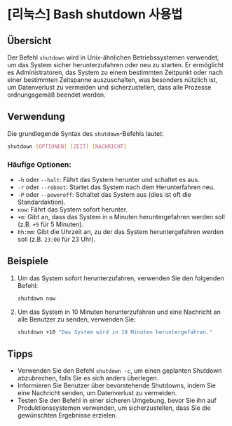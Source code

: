 # [리눅스] Bash shutdown 사용법

## Übersicht
Der Befehl `shutdown` wird in Unix-ähnlichen Betriebssystemen verwendet, um das System sicher herunterzufahren oder neu zu starten. Er ermöglicht es Administratoren, das System zu einem bestimmten Zeitpunkt oder nach einer bestimmten Zeitspanne auszuschalten, was besonders nützlich ist, um Datenverlust zu vermeiden und sicherzustellen, dass alle Prozesse ordnungsgemäß beendet werden.

## Verwendung
Die grundlegende Syntax des `shutdown`-Befehls lautet:

```bash
shutdown [OPTIONEN] [ZEIT] [NACHRICHT]
```

### Häufige Optionen:
- `-h` oder `--halt`: Fährt das System herunter und schaltet es aus.
- `-r` oder `--reboot`: Startet das System nach dem Herunterfahren neu.
- `-P` oder `--poweroff`: Schaltet das System aus (dies ist oft die Standardaktion).
- `now`: Fährt das System sofort herunter.
- `+m`: Gibt an, dass das System in `m` Minuten heruntergefahren werden soll (z.B. `+5` für 5 Minuten).
- `hh:mm`: Gibt die Uhrzeit an, zu der das System heruntergefahren werden soll (z.B. `23:00` für 23 Uhr).

## Beispiele
1. Um das System sofort herunterzufahren, verwenden Sie den folgenden Befehl:

   ```bash
   shutdown now
   ```

2. Um das System in 10 Minuten herunterzufahren und eine Nachricht an alle Benutzer zu senden, verwenden Sie:

   ```bash
   shutdown +10 "Das System wird in 10 Minuten heruntergefahren."
   ```

## Tipps
- Verwenden Sie den Befehl `shutdown -c`, um einen geplanten Shutdown abzubrechen, falls Sie es sich anders überlegen.
- Informieren Sie Benutzer über bevorstehende Shutdowns, indem Sie eine Nachricht senden, um Datenverlust zu vermeiden.
- Testen Sie den Befehl in einer sicheren Umgebung, bevor Sie ihn auf Produktionssystemen verwenden, um sicherzustellen, dass Sie die gewünschten Ergebnisse erzielen.